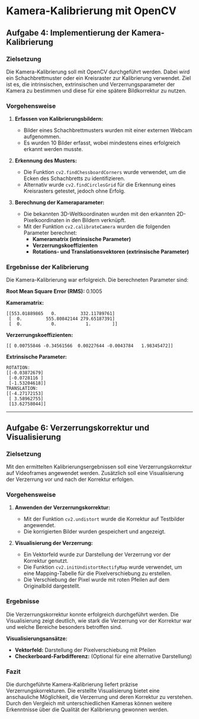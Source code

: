 # Kamera-Kalibrierung mit OpenCV

## Aufgabe 4: Implementierung der Kamera-Kalibrierung

### Zielsetzung
Die Kamera-Kalibrierung soll mit OpenCV durchgeführt werden. Dabei wird ein Schachbrettmuster oder ein Kreisraster zur Kalibrierung verwendet. Ziel ist es, die intrinsischen, extrinsischen und Verzerrungsparameter der Kamera zu bestimmen und diese für eine spätere Bildkorrektur zu nutzen.

### Vorgehensweise
1. **Erfassen von Kalibrierungsbildern:**
   - Bilder eines Schachbrettmusters wurden mit einer externen Webcam aufgenommen.
   - Es wurden 10 Bilder erfasst, wobei mindestens eines erfolgreich erkannt werden musste.

2. **Erkennung des Musters:**
   - Die Funktion `cv2.findChessboardCorners` wurde verwendet, um die Ecken des Schachbretts zu identifizieren.
   - Alternativ wurde `cv2.findCirclesGrid` für die Erkennung eines Kreisrasters getestet, jedoch ohne Erfolg.

3. **Berechnung der Kameraparameter:**
   - Die bekannten 3D-Weltkoordinaten wurden mit den erkannten 2D-Pixelkoordinaten in den Bildern verknüpft.
   - Mit der Funktion `cv2.calibrateCamera` wurden die folgenden Parameter berechnet:
     - **Kameramatrix (intrinsische Parameter)**
     - **Verzerrungskoeffizienten**
     - **Rotations- und Translationsvektoren (extrinsische Parameter)**

### Ergebnisse der Kalibrierung

Die Kamera-Kalibrierung war erfolgreich. Die berechneten Parameter sind:

**Root Mean Square Error (RMS):** 0.1005

**Kameramatrix:**
```
[[553.01889865   0.         332.11789761]
 [  0.         555.80842144 279.65187391]
 [  0.           0.           1.        ]]
```

**Verzerrungskoeffizienten:**
```
[[ 0.00755846 -0.34561566  0.00227644 -0.0043784   1.98345472]]
```

**Extrinsische Parameter:**
```
ROTATION:
[[-0.03872679]
 [-0.0728116 ]
 [-1.53204618]]
TRANSLATION:
[[-4.27172153]
 [ 3.58962755]
 [13.62758044]]
```

---

## Aufgabe 6: Verzerrungskorrektur und Visualisierung

### Zielsetzung
Mit den ermittelten Kalibrierungsergebnissen soll eine Verzerrungskorrektur auf Videoframes angewendet werden. Zusätzlich soll eine Visualisierung der Verzerrung vor und nach der Korrektur erfolgen.

### Vorgehensweise
1. **Anwenden der Verzerrungskorrektur:**
   - Mit der Funktion `cv2.undistort` wurde die Korrektur auf Testbilder angewendet.
   - Die korrigierten Bilder wurden gespeichert und angezeigt.

2. **Visualisierung der Verzerrung:**
   - Ein Vektorfeld wurde zur Darstellung der Verzerrung vor der Korrektur genutzt.
   - Die Funktion `cv2.initUndistortRectifyMap` wurde verwendet, um eine Mapping-Tabelle für die Pixelverschiebung zu erstellen.
   - Die Verschiebung der Pixel wurde mit roten Pfeilen auf dem Originalbild dargestellt.

### Ergebnisse
Die Verzerrungskorrektur konnte erfolgreich durchgeführt werden. Die Visualisierung zeigt deutlich, wie stark die Verzerrung vor der Korrektur war und welche Bereiche besonders betroffen sind.

**Visualisierungsansätze:**
- **Vektorfeld:** Darstellung der Pixelverschiebung mit Pfeilen
- **Checkerboard-Farbdifferenz:** (Optional für eine alternative Darstellung)

### Fazit
Die durchgeführte Kamera-Kalibrierung liefert präzise Verzerrungskorrekturen. Die erstellte Visualisierung bietet eine anschauliche Möglichkeit, die Verzerrung und deren Korrektur zu verstehen. Durch den Vergleich mit unterschiedlichen Kameras können weitere Erkenntnisse über die Qualität der Kalibrierung gewonnen werden.

